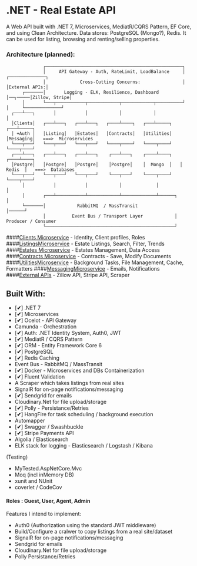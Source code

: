 # .NET - Real Estate API
A Web API built with .NET 7, Microservices, MediatR/CQRS Pattern, EF Core, and using Clean Architecture. Data stores: PostgreSQL (Mongo?), Redis.
It can be used for listing, browsing and renting/selling properties. 


### Architecture (planned):


                  ┌────────────────────────────────────────────────────┐
                  │     API Gateway - Auth, RateLimit, LoadBalance     │        ┌──────────────┐
                  │             Cross-Cutting Concerns:                │        │External APIs:│  
          ┌───────│       Logging - ELK, Resilience, Dashboard         │──┐─────│Zillow, Stripe│
          │       └───┬───────────┬────────────┬────────────┬──────────┘  │     └──────────────┘
      ┌───┴───┐       │           │            │            │             │        
      │Clients│   ┌───┴───┐   ┌───┴───┐   ┌────┴────┐   ┌───┴─────┐   ┌───┴─────┐ 
      │ +Auth │   │Listing│   │Estates│   │Contracts│   │Utilities│   │Messaging│   ===>  Microservices
      └───┬───┘   └───┬───┘   └───┬───┘   └────┬────┘   └────┬────┘   └────┬────┘
      ┌───┴───┐   ┌───┴───┐   ┌───┴───┐    ┌───┴───┐    ┌────┴────┐   ┌────┴────┐  
      │Postgre│   │Postgre│   │Postgre│    │Postgre│    │  Mongo  │   │  Redis  │   ===>  Databases
      └───┬───┘   └───┬───┘   └───┬───┘    └───┬───┘    └────┬────┘   └────┬────┘
          │           │           │            │             │             │          
          │       ┌───┴───────────┴────────────┴─────────────┴──────┐      │
          └───────│            RabbitMQ  / MassTransit              │──────┘  
                  │          Event Bus / Transport Layer            │  Producer / Consumer
                  └─────────────────────────────────────────────────┘

####[Clients Microservice](https://github.com/ivaaak/.NET-RealEstate/tree/main/Microservices/ClientsMicroservice) - Identity, Client profiles, Roles
####[ListingsMicroservice](https://github.com/ivaaak/.NET-RealEstate/tree/main/Microservices/ListingsMicroservice) - Estate Listings, Search, Filter, Trends
####[Estates Microservice](https://github.com/ivaaak/.NET-RealEstate/tree/main/Microservices/EstatesMicroservice) - Estates Management, Data Access
####[Contracts Microservice](https://github.com/ivaaak/.NET-RealEstate/tree/main/Microservices/ContractsMicroservice) -  Contracts - Save, Modify Documents
####[UtilitiesMicroservice](https://github.com/ivaaak/.NET-RealEstate/tree/main/Microservices/UtilitiesMicroservice) - Background Tasks, File Management, Cache, Formatters
####[MessagingMicroservice](https://github.com/ivaaak/.NET-RealEstate/tree/main/Microservices/MessagingMicroservice) - Emails, Notifications 
####[External APIs](https://github.com/ivaaak/.NET-RealEstate/tree/main/Microservices/ExternalAPIsMicroservice) - Zillow API, Stripe API, Scraper


## Built With:
- [**✔**]  .NET  7 
-  [**✔**]  Microservices
-  [**✔**]  Ocelot - API Gateway
-  Camunda - Orchestration
-  [**✔**]  Auth:  .NET Identity System, Auth0, JWT 
-  [**✔**]  MediatR / CQRS Pattern
-  [**✔**]  ORM - Entity Framework Core 6
-  [**✔**]  PostgreSQL
-  [**✔**]  Redis Caching
-  Event Bus - RabbitMQ / MassTransit
-  [**✔**]  Docker - Microservices and DBs Containerization
-  [**✔**]  Fluent Validation
-  A Scraper which takes listings from real sites
-  SignalR for on-page notifications/messaging
-  [**✔**]  Sendgrid for emails
-  Cloudinary.Net for file upload/storage
-  [**✔**]  Polly - Persistance/Retries
-  [**✔**]  HangFire for task scheduling / background execution
-  Automapper
-  [**✔**]  Swagger / Swashbuckle
-  [**✔**]  Stripe Payments API
-  Algolia / Elasticsearch
-  ELK stack for logging - Elasticsearch / Logstash / Kibana

(Testing)
- MyTested.AspNetCore.Mvc 
- Moq (incl inMemory DB)
- xunit and NUnit
- coverlet / CodeCov


#### Roles :  Guest, User, Agent, Admin

Features I intend to implement:

- Auth0  (Authorization using the standard JWT middleware)
- Build/Configure a cralwer to copy listings from a real site/dataset
- SignalR for on-page notifications/messaging
- Sendgrid for emails
- Cloudinary.Net for file upload/storage
- Polly Persistance/Retries
